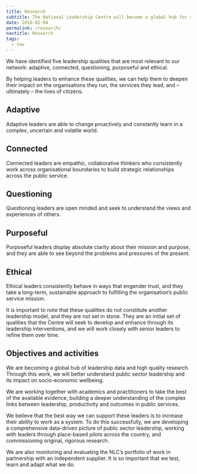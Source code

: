 ```yaml
---
title: Research
subtitle: The National Leadership Centre will become a global hub for research into leadership in the public sector. 
date: 2018-02-04
permalink: /research/
navtitle: Research
tags:
  - nav
---
```


We have identified five leadership qualities that are most relevant to our network: adaptive, connected, questioning, purposeful and ethical.

By helping leaders to enhance these qualities, we can help them to deepen their impact on the organisations they run, the services they lead, and – ultimately – the lives of citizens.

## Adaptive 
Adaptive leaders are able to change proactively and constantly learn in a complex, uncertain and volatile world.

## Connected
Connected leaders are empathic, collaborative thinkers who consistently work across organisational boundaries to build strategic relationships across the public service.

## Questioning
Questioning leaders are open minded and seek to understand the views and experiences of others. 

## Purposeful
Purposeful leaders display absolute clarity about their mission and purpose, and they are able to see beyond the problems and pressures of the present.

## Ethical
Ethical leaders consistently behave in ways that engender trust, and they take a long-term, sustainable approach to fulfilling the organisation’s public service mission.

It is important to note that these qualities do not constitute another leadership model, and they are not set in stone. They are an initial set of qualities that the Centre will seek to develop and enhance through its leadership interventions, and we will work closely with senior leaders to refine them over time.

## Objectives and activities

We are becoming a global hub of leadership data and high quality research. Through this work, we will better understand public sector leadership and its impact on socio-economic wellbeing. 

We are working together with academics and practitioners to take the best of the available evidence, building a deeper understanding of the complex links between leadership, productivity and outcomes in public services. 

We believe that the best way we can support these leaders is to increase their ability to work as a system. To do this successfully, we are developing a comprehensive data-driven picture of public sector leadership, working with leaders through place-based pilots across the country, and commissioning original, rigorous research. 

We are also monitoring and evaluating the NLC’s portfolio of work in partnership with an independent supplier. It is so important that we test, learn and adapt what we do. 
